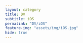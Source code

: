 ```yaml
---
layout: category
title: DV
subtitle: iOS
permalink: "DV/iOS"
feature-img: "assets/img/iOS.jpg"
hide: true
---
```

